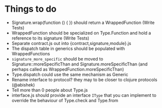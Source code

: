 Things to do
==

- Signature.wrap(function () { }) should return a WrappedFunction (Write Tests)
- WrappedFunction should be specialized on Type.Function and hold a reference to its signature (Write Tests)
- Separate contract.js out into {contract,signature,module}.js
- The dispatch table in generics should be populated with WrappedFunctions
- `signature_more_specific` should be moved to Signature::moreSpecificThan and Signature.moreSpecificThan (and perhaps called as WrappedFunction.moreSpecificThan)
- Type.dispatch could use the same mechanism as Generic
- Rename interface to protocol? they may to be closer to clojure protocols (@abishek)
- Tell more than 0 people about Type.js
- interface.js should provide an interface `IType` that you can implement to override the behaviour of Type.check and Type.from
